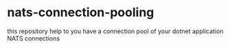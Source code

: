 # nats-connection-pooling
this repository help to you have a connection pool of your dotnet application NATS connections
